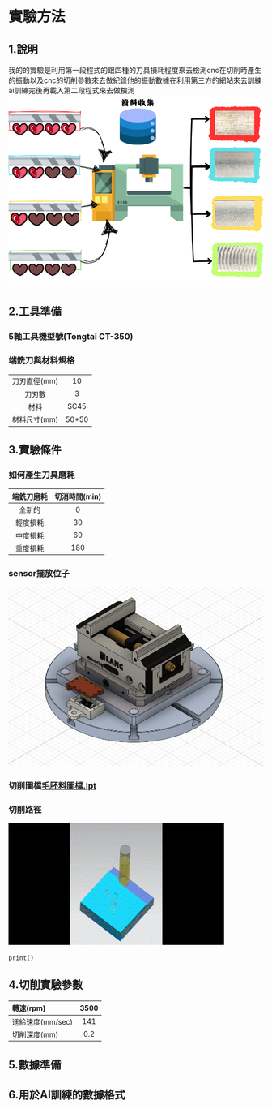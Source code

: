 # 實驗方法
## 1.說明
我的的實驗是利用第一段程式的跟四種的刀具損耗程度來去檢測cnc在切削時產生的振動以及cnc的切削參數來去做紀錄他的振動數據在利用第三方的網站來去訓練ai訓練完後再載入第二段程式來去做檢測
![標題](img/你的段落文字1.png)





## 2.工具準備
### 5軸工具機型號(Tongtai CT-350)
### 端銑刀與材料規格
|||
| :-----:| :----: |
| 刀刃直徑(mm) | 10 |
| 刀刃數 | 3 |
| 材料 | SC45 |
| 材料尺寸(mm) | 50*50 |

## 3.實驗條件
### 如何產生刀具磨耗
| 端銑刀磨耗 | 切消時間(min) |
| :-----:| :----: |
| 全新的 | 0 |
| 輕度損耗 | 30 |
| 中度損耗 | 60 |
| 重度損耗 | 180 |
### sensor擺放位子
![alt text](img/電路板位子圖.jpg)
### 切削圖檔[毛胚料圖檔.ipt](3D圖檔/毛胚料圖檔.ipt)
### 切削路徑
![alt text](gif/切削圖.gif)

```
print()
```


## 4.切削實驗參數

|轉速(rpm)|3500|
| :-----| :----: |
| 進給速度(mm/sec) | 141 |
| 切削深度(mm) | 0.2 |


## 5.數據準備




## 6.用於AI訓練的數據格式